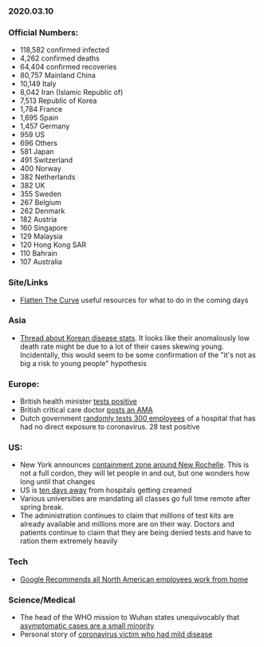 ### 2020.03.10

### Official Numbers:

* 118,582 confirmed infected
* 4,262 confirmed deaths
* 64,404 confirmed recoveries
* 80,757 Mainland China
* 10,149 Italy
* 8,042 Iran (Islamic Republic of)
* 7,513 Republic of Korea
* 1,784 France
* 1,695 Spain
* 1,457 Germany
* 959 US
* 696 Others
* 581 Japan
* 491 Switzerland
* 400 Norway
* 382 Netherlands
* 382 UK
* 355 Sweden
* 267 Belgium
* 262 Denmark
* 182 Austria
* 160 Singapore
* 129 Malaysia
* 120 Hong Kong SAR
* 110 Bahrain
* 107 Australia

### Site/Links

* [Flatten The Curve](https://www.flattenthecurve.com/) useful resources
  for what to do in the coming days

### Asia

* [Thread about Korean disease
  stats](https://twitter.com/L0m3z/status/1237431021378793472). It looks
  like their anomalously low death rate might be due to a lot of their
  cases skewing young. Incidentally, this would seem to be some
  confirmation of the "it's not as big a risk to young people" hypothesis

### Europe:

* British health minister [tests
  positive](https://twitter.com/spectatorindex/status/1237508289119662080)
* British critical care doctor [posts an
  AMA](https://www.reddit.com/r/Coronavirus/comments/fgfspi/im_a_critical_care_doctor_working_in_a_uk_hcid/)
* Dutch government [randomly tests 300
  employees](https://www.telegraaf.nl/nieuws/73328782/28-medewerkers-ziekenhuis-tilburg-besmet-met-coronavirus)
  of a hospital that has had no direct exposure to coronavirus. 28 test
  positive

### US:

* New York announces [containment zone around New
  Rochelle](https://twitter.com/ABC/status/1237418127975211010). This is
  not a full cordon, they will let people in and out, but one wonders how
  long until that changes
* US is [ten days
  away](https://www.mediaite.com/news/trumps-former-homeland-security-advisor-tells-nbc-we-are-10-days-away-from-our-hospitals-getting-creamed/)
  from hospitals getting creamed
* Various universities are mandating all classes go full time remote
  after spring break.
* The administration continues to claim that _millions_ of test kits are
  already available and millions more are on their way. Doctors and
  patients continue to claim that they are being denied tests and have to
  ration them extremely heavily

### Tech

* [Google Recommends all North American employees work from
  home](https://twitter.com/LONGCONVEXITY/status/1237490598053019649)

### Science/Medical

* The head of the WHO mission to Wuhan states unequivocably that
  [asymptomatic cases are a small
  minority](https://www.youtube.com/watch?v=XUI6DIswmFk#t=3m43s)
* Personal story of [coronavirus victim who had mild
  disease](https://m.facebook.com/story.php?story_fbid=10110434821081713&id=1228475)

